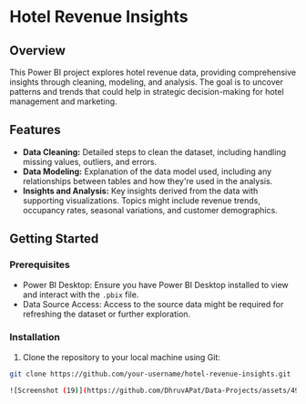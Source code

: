 # Hotel Revenue Insights

## Overview

This Power BI project explores hotel revenue data, providing comprehensive insights through cleaning, modeling, and analysis. The goal is to uncover patterns and trends that could help in strategic decision-making for hotel management and marketing.

## Features

- **Data Cleaning:** Detailed steps to clean the dataset, including handling missing values, outliers, and errors.
- **Data Modeling:** Explanation of the data model used, including any relationships between tables and how they're used in the analysis.
- **Insights and Analysis:** Key insights derived from the data with supporting visualizations. Topics might include revenue trends, occupancy rates, seasonal variations, and customer demographics.

## Getting Started

### Prerequisites

- Power BI Desktop: Ensure you have Power BI Desktop installed to view and interact with the `.pbix` file.
- Data Source Access: Access to the source data might be required for refreshing the dataset or further exploration.

### Installation

1. Clone the repository to your local machine using Git:

```bash
git clone https://github.com/your-username/hotel-revenue-insights.git

![Screenshot (19)](https://github.com/DhruvAPat/Data-Projects/assets/49668870/9632a25f-3f38-4097-b97e-de7f78f0d157)

